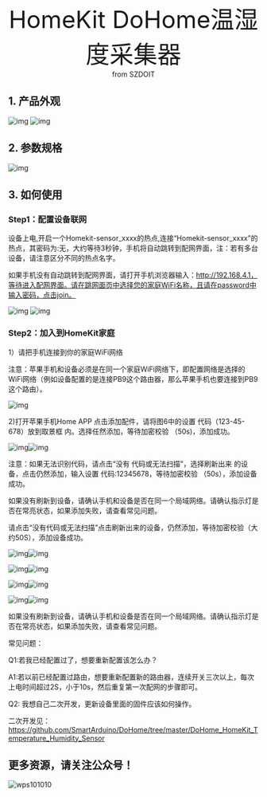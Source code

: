  <center> <font size=10> HomeKit DoHome温湿度采集器 </font></center>

<center> from SZDOIT </center>

## 1. 产品外观



![img](wps2.jpg) ![img](wps3.jpg) 

## 2. 参数规格

![img](wps4.jpg)

## 3. 如何使用

### Step1：配置设备联网

设备上电,开启一个Homekit-sensor_xxxx的热点,连接“Homekit-sensor_xxxx”的热点，其密码为:无，大约等待3秒钟，手机将自动跳转到配网界面，注：若有多台设备，请注意区分不同的热点名字。

如果手机没有自动跳转到配网界面，请打开手机浏览器输入：http://192.168.4.1，等待进入配网界面。请在跳网面页中选择您的家庭WiFi名称，且请在password中输入密码，点击join。

![img](wps5.jpg) ![img](wps6.jpg)

### Step2：加入到HomeKit家庭

1）请把手机连接到你的家庭WiFi网络

注意：苹果手机和设备必须是在同一个家庭WiFi网络下，即配置网络是选择的WiFi网络（例如设备配置的是连接PB9这个路由器，那么苹果手机也要连接到PB9这个路由）。

![img](wps7.jpg) 

 

2)打开苹果手机Home APP 点击添加配件，请将图6中的设置 代码（123-45-678）放到取景框 内。选择任然添加，等待加密校验 （50s)，添加成功。

 

![img](wps8.jpg)![img](wps9.jpg) 

 

 

 

 

注意：如果无法识别代码，请点击“没有 代码或无法扫描”，选择刷新出来 的设备，点击仍然添加，输入设置 代码:12345678，等待加密校验 （50s），添加设备成功。

如果没有刷新到设备，请确认手机和设备是否在同一个局域网络。请确认指示灯是否在常亮状态，如果添加失败，请查看常见问题。

请点击“没有代码或无法扫描”点击刷新出来的设备，仍然添加，等待加密校验（大约50S），添加设备成功。

![img](wps10.jpg)![img](wps11.jpg)

![img](wps12.jpg)![img](wps13.jpg)

![img](wps14.jpg)![img](wps15.jpg)

![img](wps16.jpg)![img](wps17.jpg) 

如果没有刷新到设备，请确认手机和设备是否在同一个局域网络。请确认指示灯是否在常亮状态，如果添加失败，请查看常见问题。

常见问题：

Q1:若我已经配置过了，想要重新配置该怎么办？

A1:若以前已经配置过路由，想要重新配置新的路由器，连续开关三次以上，每次上电时间超过2S，小于10s，然后重复第一次配网的步骤即可。

Q2: 我想自己二次开发，更新设备里面的固件应该如何操作。

二次开发见：https://github.com/SmartArduino/DoHome/tree/master/DoHome_HomeKit_Temperature_Humidity_Sensor

## 更多资源，请关注公众号！

![wps101010](wps101010.png)